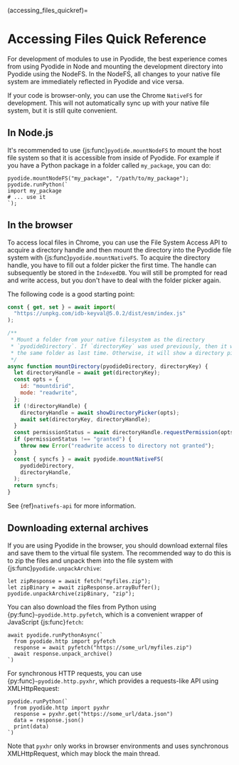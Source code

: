 (accessing_files_quickref)=

# Accessing Files Quick Reference

For development of modules to use in Pyodide, the best experience comes from
using Pyodide in Node and mounting the development directory into Pyodide using
the NodeFS. In the NodeFS, all changes to your native file system are
immediately reflected in Pyodide and vice versa.

If your code is browser-only, you can use the Chrome `NativeFS` for development.
This will not automatically sync up with your native file system, but it is
still quite convenient.

## In Node.js

It's recommended to use {js:func}`pyodide.mountNodeFS` to mount the host file
system so that it is accessible from inside of Pyodide. For example if you have
a Python package in a folder called `my_package`, you can do:

```pyodide
pyodide.mountNodeFS("my_package", "/path/to/my_package");
pyodide.runPython(`
import my_package
# ... use it
`);
```

## In the browser

To access local files in Chrome, you can use the File System Access API to
acquire a directory handle and then mount the directory into the Pyodide file
system with {js:func}`pyodide.mountNativeFS`. To acquire the directory handle,
you have to fill out a folder picker the first time. The handle can subsequently
be stored in the `IndexedDB`. You will still be prompted for read and write
access, but you don't have to deal with the folder picker again.

The following code is a good starting point:

```js
const { get, set } = await import(
  "https://unpkg.com/idb-keyval@5.0.2/dist/esm/index.js"
);

/**
 * Mount a folder from your native filesystem as the directory
 * `pyodideDirectory`. If `directoryKey` was used previously, then it will reuse
 * the same folder as last time. Otherwise, it will show a directory picker.
 */
async function mountDirectory(pyodideDirectory, directoryKey) {
  let directoryHandle = await get(directoryKey);
  const opts = {
    id: "mountdirid",
    mode: "readwrite",
  };
  if (!directoryHandle) {
    directoryHandle = await showDirectoryPicker(opts);
    await set(directoryKey, directoryHandle);
  }
  const permissionStatus = await directoryHandle.requestPermission(opts);
  if (permissionStatus !== "granted") {
    throw new Error("readwrite access to directory not granted");
  }
  const { syncfs } = await pyodide.mountNativeFS(
    pyodideDirectory,
    directoryHandle,
  );
  return syncfs;
}
```

See {ref}`nativefs-api` for more information.

## Downloading external archives

If you are using Pyodide in the browser, you should download external files and
save them to the virtual file system. The recommended way to do this is to zip
the files and unpack them into the file system with
{js:func}`pyodide.unpackArchive`:

```pyodide
let zipResponse = await fetch("myfiles.zip");
let zipBinary = await zipResponse.arrayBuffer();
pyodide.unpackArchive(zipBinary, "zip");
```

You can also download the files from Python using
{py:func}`~pyodide.http.pyfetch`, which is a convenient wrapper of JavaScript
{js:func}`fetch`:

```pyodide
await pyodide.runPythonAsync(`
  from pyodide.http import pyfetch
  response = await pyfetch("https://some_url/myfiles.zip")
  await response.unpack_archive()
`)
```

For synchronous HTTP requests, you can use {py:func}`~pyodide.http.pyxhr`,
which provides a requests-like API using XMLHttpRequest:

```pyodide
pyodide.runPython(`
  from pyodide.http import pyxhr
  response = pyxhr.get("https://some_url/data.json")
  data = response.json()
  print(data)
`)
```

Note that `pyxhr` only works in browser environments and uses synchronous
XMLHttpRequest, which may block the main thread.

